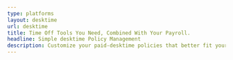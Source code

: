 ```yaml
---
type: platforms
layout: desktime
url: desktime
title: Time Off Tools You Need, Combined With Your Payroll.
headline: Simple desktime Policy Management 
description: Customize your paid-desktime policies that better fit your remote team. Either choose from the pre-packaged time off policies or create your own instantly.
---
```

